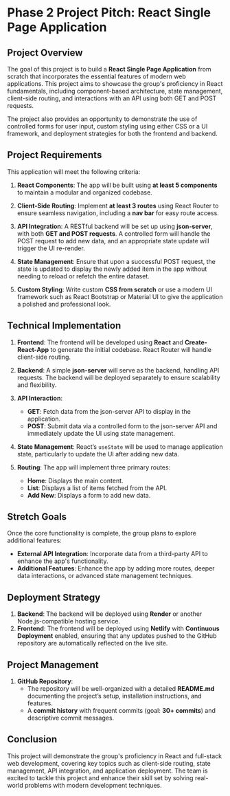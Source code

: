 # Phase 2 Project Pitch: React Single Page Application

## Project Overview
The goal of this project is to build a **React Single Page Application** from scratch that incorporates the essential features of modern web applications. This project aims to showcase the group's proficiency in React fundamentals, including component-based architecture, state management, client-side routing, and interactions with an API using both GET and POST requests.

The project also provides an opportunity to demonstrate the use of controlled forms for user input, custom styling using either CSS or a UI framework, and deployment strategies for both the frontend and backend.

## Project Requirements
This application will meet the following criteria:

1. **React Components**: The app will be built using **at least 5 components** to maintain a modular and organized codebase.
   
2. **Client-Side Routing**: Implement **at least 3 routes** using React Router to ensure seamless navigation, including a **nav bar** for easy route access.

3. **API Integration**: A RESTful backend will be set up using **json-server**, with both **GET and POST requests**. A controlled form will handle the POST request to add new data, and an appropriate state update will trigger the UI re-render.

4. **State Management**: Ensure that upon a successful POST request, the state is updated to display the newly added item in the app without needing to reload or refetch the entire dataset.

5. **Custom Styling**: Write custom **CSS from scratch** or use a modern UI framework such as React Bootstrap or Material UI to give the application a polished and professional look.

## Technical Implementation
1. **Frontend**: The frontend will be developed using **React** and **Create-React-App** to generate the initial codebase. React Router will handle client-side routing.
   
2. **Backend**: A simple **json-server** will serve as the backend, handling API requests. The backend will be deployed separately to ensure scalability and flexibility.

3. **API Interaction**: 
    - **GET**: Fetch data from the json-server API to display in the application.
    - **POST**: Submit data via a controlled form to the json-server API and immediately update the UI using state management.

4. **State Management**: React’s `useState` will be used to manage application state, particularly to update the UI after adding new data.

5. **Routing**: The app will implement three primary routes:
   - **Home**: Displays the main content.
   - **List**: Displays a list of items fetched from the API.
   - **Add New**: Displays a form to add new data.

## Stretch Goals
Once the core functionality is complete, the group plans to explore additional features:
- **External API Integration**: Incorporate data from a third-party API to enhance the app's functionality.
- **Additional Features**: Enhance the app by adding more routes, deeper data interactions, or advanced state management techniques.

## Deployment Strategy
1. **Backend**: The backend will be deployed using **Render** or another Node.js-compatible hosting service.
2. **Frontend**: The frontend will be deployed using **Netlify** with **Continuous Deployment** enabled, ensuring that any updates pushed to the GitHub repository are automatically reflected on the live site.

## Project Management
1. **GitHub Repository**: 
   - The repository will be well-organized with a detailed **README.md** documenting the project’s setup, installation instructions, and features.
   - A **commit history** with frequent commits (goal: **30+ commits**) and descriptive commit messages.

## Conclusion
This project will demonstrate the group's proficiency in React and full-stack web development, covering key topics such as client-side routing, state management, API integration, and application deployment. The team is excited to tackle this project and enhance their skill set by solving real-world problems with modern development techniques.
